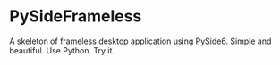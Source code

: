 # PySideFrameless
A skeleton of frameless desktop application using PySide6.
Simple and beautiful. 
Use Python.
Try it.